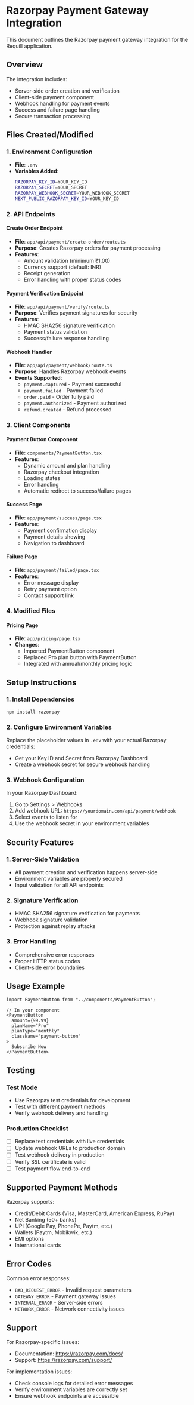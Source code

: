 # Razorpay Payment Gateway Integration

This document outlines the Razorpay payment gateway integration for the Requill application.

## Overview

The integration includes:
- Server-side order creation and verification
- Client-side payment component
- Webhook handling for payment events
- Success and failure page handling
- Secure transaction processing

## Files Created/Modified

### 1. Environment Configuration
- **File**: `.env`
- **Variables Added**:
  ```bash
  RAZORPAY_KEY_ID=YOUR_KEY_ID
  RAZORPAY_SECRET=YOUR_SECRET
  RAZORPAY_WEBHOOK_SECRET=YOUR_WEBHOOK_SECRET
  NEXT_PUBLIC_RAZORPAY_KEY_ID=YOUR_KEY_ID
  ```

### 2. API Endpoints

#### Create Order Endpoint
- **File**: `app/api/payment/create-order/route.ts`
- **Purpose**: Creates Razorpay orders for payment processing
- **Features**:
  - Amount validation (minimum ₹1.00)
  - Currency support (default: INR)
  - Receipt generation
  - Error handling with proper status codes

#### Payment Verification Endpoint  
- **File**: `app/api/payment/verify/route.ts`
- **Purpose**: Verifies payment signatures for security
- **Features**:
  - HMAC SHA256 signature verification
  - Payment status validation
  - Success/failure response handling

#### Webhook Handler
- **File**: `app/api/payment/webhook/route.ts`
- **Purpose**: Handles Razorpay webhook events
- **Events Supported**:
  - `payment.captured` - Payment successful
  - `payment.failed` - Payment failed
  - `order.paid` - Order fully paid
  - `payment.authorized` - Payment authorized
  - `refund.created` - Refund processed

### 3. Client Components

#### Payment Button Component
- **File**: `components/PaymentButton.tsx`
- **Features**:
  - Dynamic amount and plan handling
  - Razorpay checkout integration
  - Loading states
  - Error handling
  - Automatic redirect to success/failure pages

#### Success Page
- **File**: `app/payment/success/page.tsx`
- **Features**:
  - Payment confirmation display
  - Payment details showing
  - Navigation to dashboard

#### Failure Page
- **File**: `app/payment/failed/page.tsx`
- **Features**:
  - Error message display
  - Retry payment option
  - Contact support link

### 4. Modified Files

#### Pricing Page
- **File**: `app/pricing/page.tsx`
- **Changes**:
  - Imported PaymentButton component
  - Replaced Pro plan button with PaymentButton
  - Integrated with annual/monthly pricing logic

## Setup Instructions

### 1. Install Dependencies
```bash
npm install razorpay
```

### 2. Configure Environment Variables
Replace the placeholder values in `.env` with your actual Razorpay credentials:
- Get your Key ID and Secret from Razorpay Dashboard
- Create a webhook secret for secure webhook handling

### 3. Webhook Configuration
In your Razorpay Dashboard:
1. Go to Settings > Webhooks
2. Add webhook URL: `https://yourdomain.com/api/payment/webhook`
3. Select events to listen for
4. Use the webhook secret in your environment variables

## Security Features

### 1. Server-Side Validation
- All payment creation and verification happens server-side
- Environment variables are properly secured
- Input validation for all API endpoints

### 2. Signature Verification
- HMAC SHA256 signature verification for payments
- Webhook signature validation
- Protection against replay attacks

### 3. Error Handling
- Comprehensive error responses
- Proper HTTP status codes
- Client-side error boundaries

## Usage Example

```tsx
import PaymentButton from "../components/PaymentButton";

// In your component
<PaymentButton
  amount={99.99}
  planName="Pro"
  planType="monthly"
  className="payment-button"
>
  Subscribe Now
</PaymentButton>
```

## Testing

### Test Mode
- Use Razorpay test credentials for development
- Test with different payment methods
- Verify webhook delivery and handling

### Production Checklist
- [ ] Replace test credentials with live credentials
- [ ] Update webhook URLs to production domain
- [ ] Test webhook delivery in production
- [ ] Verify SSL certificate is valid
- [ ] Test payment flow end-to-end

## Supported Payment Methods

Razorpay supports:
- Credit/Debit Cards (Visa, MasterCard, American Express, RuPay)
- Net Banking (50+ banks)
- UPI (Google Pay, PhonePe, Paytm, etc.)
- Wallets (Paytm, Mobikwik, etc.)
- EMI options
- International cards

## Error Codes

Common error responses:
- `BAD_REQUEST_ERROR` - Invalid request parameters
- `GATEWAY_ERROR` - Payment gateway issues
- `INTERNAL_ERROR` - Server-side errors
- `NETWORK_ERROR` - Network connectivity issues

## Support

For Razorpay-specific issues:
- Documentation: https://razorpay.com/docs/
- Support: https://razorpay.com/support/

For implementation issues:
- Check console logs for detailed error messages
- Verify environment variables are correctly set
- Ensure webhook endpoints are accessible